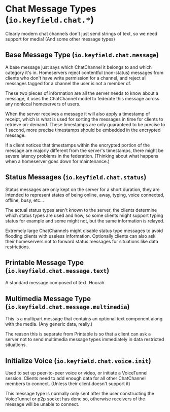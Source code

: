 
# Chat Message Types (`io.keyfield.chat.*`)

Clearly modern chat channels don't just send strings of text, so we need support for media! (And some other message types)

## Base Message Type (`io.keyfield.chat.message`)

A base message just says which ChatChannel it belongs to and which category it's in. Homeservers reject contentful (non-status) messages from clients who don't have write permission for a channel, and reject all messages tagged for a channel the user is not a member of.

These two pieces of information are all the server needs to know about a message, it uses the ChatChannel model to federate this message across any nonlocal homeservers of users.

When the server receives a message it will also apply a timestamp of receipt, which is what is used for sorting the messages in time for clients to retrieve on-demand. These timestamps are only guaranteed to be precise to 1 second, more precise timestamps should be embedded in the encrypted message.

If a client notices that timestamps within the encrypted portion of the message are majorly different from the server's timestamps, there might be severe latency problems in the federation. (Thinking about what happens when a homeserver goes down for maintenance.)

## Status Messages (`io.keyfield.chat.status`)

Status messages are only kept on the server for a short duration, they are intended to represent states of being online, away, typing, voice connected, offline, busy, etc...

The actual status types aren't known to the server, the clients determine which status types are used and how, so some clients might support typing status for example and some might not, but the same information is relayed.

Extremely large ChatChannels might disable status type messages to avoid flooding clients with useless information. Optionally clients can also ask their homeservers not to forward status messages for situations like data restrictions.

## Printable Message Type (`io.keyfield.chat.message.text`)

A standard message composed of text. Hoorah.

## Multimedia Message Type (`io.keyfield.chat.message.multimedia`)

This is a multipart message that contains an optional text component along with the media. (Any generic data, really.)

The reason this is separate from Printable is so that a client can ask a server not to send multimedia message types immediately in data restricted situations.

## Initialize Voice (`io.keyfield.chat.voice.init`)

Used to set up peer-to-peer voice or video, or initiate a VoiceTunnel session. Clients need to add enough data for all other ChatChannel members to connect. (Unless their client doesn't support it)

This message type is normally only sent after the user constructing the VoiceTunnel or p2p socket has done so, otherwise receivers of the message will be unable to connect.
